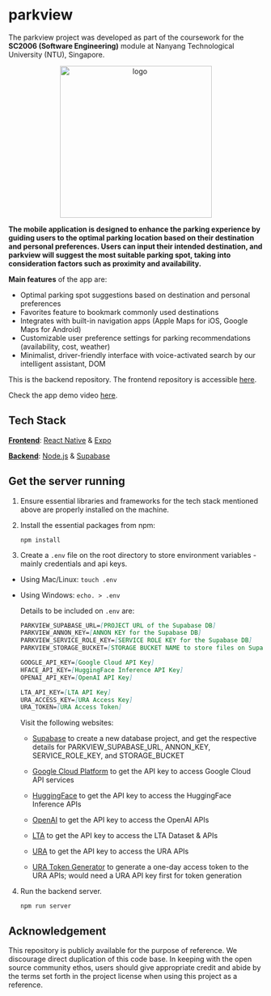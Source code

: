 # parkview

The parkview project was developed as part of the coursework for the **SC2006 (Software Engineering)** module at Nanyang Technological University (NTU), Singapore. 

<p align="center">
   <img src="https://github.com/yijisuk/parkview.frontend/assets/63234184/2feef444-63d1-4d49-a018-71f8f377e830" alt="logo" width="300"/>
</p>

**The mobile application is designed to enhance the parking experience by guiding users to the optimal parking location based on their destination and personal preferences. Users can input their intended destination, and parkview will suggest the most suitable parking spot, taking into consideration factors such as proximity and availability.**

**Main features** of the app are:
- Optimal parking spot suggestions based on destination and personal preferences
- Favorites feature to bookmark commonly used destinations
- Integrates with built-in navigation apps (Apple Maps for iOS, Google Maps for Android)
- Customizable user preference settings for parking recommendations (availability, cost, weather)
- Minimalist, driver-friendly interface with voice-activated search by our intelligent assistant, DOM

This is the backend repository. The frontend repository is accessible [here](https://github.com/yijisuk/parkview.frontend).

Check the app demo video [here](https://youtu.be/Vpp5BNTWsqc).

## Tech Stack

**[Frontend](https://github.com/yijisuk/parkview.frontend)**: [React Native](https://reactnative.dev/) & [Expo](https://expo.dev/)

**[Backend](https://github.com/yijisuk/parkview.backend)**: [Node.js](https://nodejs.org/en/) & [Supabase](https://supabase.com/)

## Get the server running

1. Ensure essential libraries and frameworks for the tech stack mentioned above are properly installed on the machine.

2. Install the essential packages from npm:

   ```npm install```

3. Create a ```.env``` file on the root directory to store environment variables - mainly credentials and api keys.

- Using Mac/Linux: ```touch .env```

- Using Windows: ```echo. > .env```

  Details to be included on ```.env``` are:
  ```MARKDOWN
  PARKVIEW_SUPABASE_URL=[PROJECT URL of the Supabase DB]
  PARKVIEW_ANNON_KEY=[ANNON KEY for the Supabase DB]
  PARKVIEW_SERVICE_ROLE_KEY=[SERVICE ROLE KEY for the Supabase DB]
  PARKVIEW_STORAGE_BUCKET=[STORAGE BUCKET NAME to store files on Supabase DB]
  
  GOOGLE_API_KEY=[Google Cloud API Key]
  HFACE_API_KEY=[HuggingFace Inference API Key]
  OPENAI_API_KEY=[OpenAI API Key]

  LTA_API_KEY=[LTA API Key]
  URA_ACCESS_KEY=[URA Access Key]
  URA_TOKEN=[URA Access Token]
  ```

  Visit the following websites:

  - [Supabase](https://supabase.com/) to create a new database project, and get the respective details for PARKVIEW_SUPABASE_URL, ANNON_KEY, SERVICE_ROLE_KEY, and STORAGE_BUCKET

  - [Google Cloud Platform](https://cloud.google.com) to get the API key to access Google Cloud API services
 
  - [HuggingFace](https://huggingface.co/) to get the API key to access the HuggingFace Inference APIs
 
  - [OpenAI](https://platform.openai.com/) to get the API key to access the OpenAI APIs
 
  - [LTA](https://datamall.lta.gov.sg/content/datamall/en/dynamic-data.html) to get the API key to access the LTA Dataset & APIs
 
  - [URA](https://www.ura.gov.sg/maps/api/#car-park-list-and-rates) to get the API key to access the URA APIs
 
  - [URA Token Generator](http://www.ura.gov.sg/uraDataService/getToken.jsp?) to generate a one-day access token to the URA APIs; would need a URA API key first for token generation

4. Run the backend server.

   ```npm run server```

## Acknowledgement
This repository is publicly available for the purpose of reference. We discourage direct duplication of this code base. In keeping with the open source community ethos, users should give appropriate credit and abide by the terms set forth in the project license when using this project as a reference.
